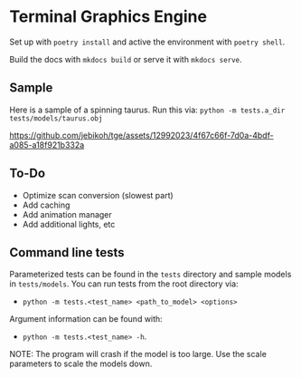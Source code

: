 # Terminal Graphics Engine

Set up with `poetry install` and active the environment with `poetry shell`.

Build the docs with `mkdocs build` or serve it with `mkdocs serve`.

## Sample

Here is a sample of a spinning taurus. Run this via: `python -m tests.a_dir tests/models/taurus.obj`

https://github.com/jebikoh/tge/assets/12992023/4f67c66f-7d0a-4bdf-a085-a18f921b332a



## To-Do
-   Optimize scan conversion (slowest part)
-   Add caching
-   Add animation manager
-   Add additional lights, etc

## Command line tests

Parameterized tests can be found in the `tests` directory and sample models in `tests/models`. You can run tests from the root directory via:
 - `python -m tests.<test_name> <path_to_model> <options>`

Argument information can be found with:
 - `python -m tests.<test_name> -h`.

NOTE: The program will crash if the model is too large. Use the scale parameters to scale the models down.
